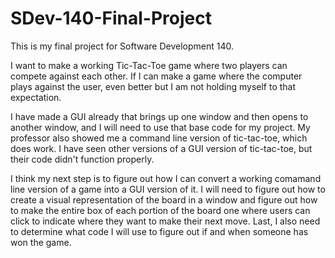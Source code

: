# SDev-140-Final-Project
This is my final project for Software Development 140. 

I want to make a working Tic-Tac-Toe game where two players can compete against each other. If I can make a game where the computer plays
against the user, even better but I am not holding myself to that expectation. 

I have made a GUI already that brings up one window and then opens to another window, and I will need to use that base code for my project. 
My professor also showed me a command line version of tic-tac-toe, which does work. I have seen other versions of a GUI version of 
tic-tac-toe, but their code didn't function properly. 

I think my next step is to figure out how I can convert a working comamand line version of a game into a GUI version of it. 
I will need to figure out how to create a visual representation of the board in a window and figure out how to make the entire box of 
each portion of the board one where users can click to indicate where they want to make their next move. Last, I also need to determine
what code I will use to figure out if and when someone has won the game. 
